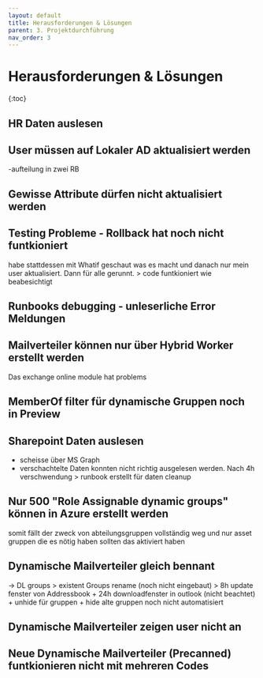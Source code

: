 ```yaml
---
layout: default
title: Herausforderungen & Lösungen
parent: 3. Projektdurchführung
nav_order: 3
---
```


#  Herausforderungen & Lösungen
{:toc}

## HR Daten auslesen

## User müssen auf Lokaler AD aktualisiert werden
-aufteilung in zwei RB

## Gewisse Attribute dürfen nicht aktualisiert werden

## Testing Probleme - Rollback hat noch nicht funtkioniert
habe stattdessen mit Whatif geschaut was es macht und danach nur mein user aktualisiert.
Dann für alle gerunnt. > code funtkioniert wie beabesichtigt

## Runbooks debugging - unleserliche Error Meldungen

## Mailverteiler können nur über Hybrid Worker erstellt werden

Das exchange online module hat problems

## MemberOf filter für dynamische Gruppen noch in Preview

## Sharepoint Daten auslesen
- scheisse über MS Graph
- verschachtelte Daten konnten nicht richtig ausgelesen werden. Nach 4h verschwendung > runbook erstellt für daten cleanup


## Nur 500 "Role Assignable dynamic groups" können in Azure erstellt werden
somit fällt der zweck von abteilungsgruppen vollständig weg und nur asset gruppen die es nötig haben sollten das aktiviert haben

## Dynamische Mailverteiler gleich bennant
-> DL groups > existent Groups rename (noch nicht eingebaut) > 8h update fenster von Addressbook + 24h downloadfenster in outlook (nicht beachtet) + unhide für gruppen + hide alte gruppen noch nicht automatisiert

## Dynamische Mailverteiler zeigen user nicht an

## Neue Dynamische Mailverteiler (Precanned) funtkionieren nicht mit mehreren Codes

